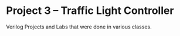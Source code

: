 # Project 3 – Traffic Light Controller

Verilog Projects and Labs that were done in various classes.
